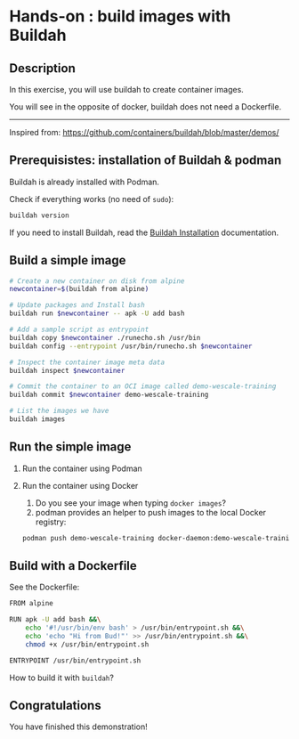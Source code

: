 # Hands-on : build images with Buildah

<walkthrough-tutorial-duration duration="20.0"></walkthrough-tutorial-duration>

## Description

In this exercise, you will use buildah to create container images.

You will see in the opposite of docker, buildah does not need a Dockerfile.

---

Inspired from: <https://github.com/containers/buildah/blob/master/demos/>

## Prerequisistes: installation of Buildah & podman

Buildah is already installed with Podman.

Check if everything works (no need of `sudo`):

```sh
buildah version
```

If you need to install Buildah, read the [Buildah Installation](https://github.com/containers/buildah/blob/master/install.md) documentation.

## Build a simple image

```sh
# Create a new container on disk from alpine
newcontainer=$(buildah from alpine)

# Update packages and Install bash
buildah run $newcontainer -- apk -U add bash

# Add a sample script as entrypoint
buildah copy $newcontainer ./runecho.sh /usr/bin
buildah config --entrypoint /usr/bin/runecho.sh $newcontainer

# Inspect the container image meta data
buildah inspect $newcontainer

# Commit the container to an OCI image called demo-wescale-training
buildah commit $newcontainer demo-wescale-training

# List the images we have
buildah images
```

## Run the simple image

1. Run the container using Podman
2. Run the container using Docker
    1. Do you see your image when typing `docker images`?
    2. podman provides an helper to push images to the local Docker registry:

    ```sh
    podman push demo-wescale-training docker-daemon:demo-wescale-training:latest
    ```

## Build with a Dockerfile

See the <walkthrough-editor-open-file filePath="./Dockerfile">Dockerfile</walkthrough-editor-open-file>:

```sh
FROM alpine

RUN apk -U add bash &&\
    echo '#!/usr/bin/env bash' > /usr/bin/entrypoint.sh &&\
    echo 'echo "Hi from Bud!"' >> /usr/bin/entrypoint.sh &&\
    chmod +x /usr/bin/entrypoint.sh

ENTRYPOINT /usr/bin/entrypoint.sh
```

How to build it with `buildah`?

## Congratulations

You have finished this demonstration!

<walkthrough-conclusion-trophy></walkthrough-conclusion-trophy>
